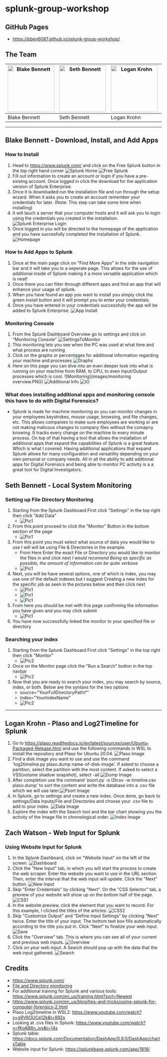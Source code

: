# splunk-group-workshop
## GitHub Pages
- https://bben6087.github.io/splunk-group-workshop/
##  The Team
| <img src="images/54418954.jpg" alt="Blake Bennett" style="width: 150px; height: 150px;"> | <img src="images/me.png" alt="Seth Bennett" style="width: 150px; height: 150px;"> |<img src="images/Logan.JPG" alt="Logan Krohn" style="width: 150px; height: 150px;"> | <img src="images/zach.PNG" alt="Zach Watson" style="width: 150px; height: 150px;"> |
|------------------------------------------------------------------------------------------|-----------------------------------------------------------------------------------|-----------------------------------------------------------------------|---------------------------------------------------------------------|
| Blake Bennett | Seth Bennett | Logan Krohn | Zach Watson |

---

## Blake Bennett - Download, Install, and Add Apps
### How to Install
1. Head to https://www.splunk.com/ and click on the Free Splunk button in the top right hand corner ![Splunk Home](images/product_image.PNG) ![Free Splunk](images/free_splunk.PNG)
2. Fill out information to create an account or login if you have a pre-existng account. Once logged in click the download for the application version of Splunk Enterprise.
3. Once it is downloaded run the installation file and run through the setup wizard. When it asks you to create an account remember your credentials for later. (Note: This step can take some time when installing)
4. It will lauch a server that your computer hosts and it will ask you to login using the credentials you created in the installation. ![Splunk Enterprise Login](images/login.PNG)
5. Once logged in you will be directed to the homepage of the application and you have succesfully completed the installation of Splunk. ![Homepage](images/homepage.PNG)
### How to Add Apps to Splunk
1. Once at the main page click on "Find More Apps" in the side navigation bar and it will take you to a seperate page. This allows for the use of additional inside of Splunk making it a more versatile application which is neat!
2. Once there you can filter through different apps and find an app that will enhance your usage of splunk.
3. When you have found an app you want to install you simply click the green install button and it will prompt you to enter your credentials.
4. Once you have entered in your credentials successfully the app will be added to Splunk Enterprise. ![App Install](images/app_install.PNG)
### Monitoring Console
1. From the Splunk Dashboard Overview go to settings and click on "Monitoring Console"
![SettingsToMonitor](images/settings.PNG)
2. This monitoring lets you see when the PC was used at what time and what process are running
3. Click on the graphs or percentages for additional information regarding your machine and processes
![Graphs](images/graph.PNG)
4. Here on this page you can dive into an even deeper look into what is running on your machine from RAM, to CPU, to even Input/Output processes which is cool.
![Monitoring](images/monitoring overview.PNG)
![Additional Info](images/additionalinformation.PNG)
![IO](images/IO.PNG)
### What does installing additional apps and monitoring console this have to do with Digital Forensics?
- Splunk is made for machine monitoring so you can monitor changes in your employees keystrokes, mouse usage, browsing, and file changes, etc. This allows companies to make sure employees are working or are not making malicous changes to company files without the comapny knowing. It tracks every change on the machine to every minute process. On top of that having a tool that allows the installation of additional apps that expand the capabilities of Splunk is a great feature. Which is what I covered. Having additional applications that expand Splunk allows for many configuration and versatility depending on your own personal or company needs. All in all the ability to add addtional apps for Digital Forensics and being able to monitor PC activity is a a great tool for Digital Investigators.
## Seth Bennett - Local System Monitoring
### Setting up File Directory Monitoring
1. Starting from the Splunk Dashboard First click "Settings" in the top right then click "Add Data"
    - ![Pic1](images/Seth_Bennett/DataInput1.png)
2. From this point proceed to click the "Monitor" Button in the bottom section of the page
    - ![Pic1](images/Seth_Bennett/DataInput2.png)
3. From this point you must select what source of data you would like to use I will will be using File & Directories in the example.
    - From Here Enter the exact File or Directory you would  like to monitor the files in and click next
    *I would recomend Being as specific as possible, the amount of information can be quite verbose*
    - ![Pic1](images/Seth_Bennett/DataInput3.png)
4.  Next, you will be have several options, one of which is index, you may use one of the default indexes but I suggest Creating a new index for the specific job as seen in the pictures below and then click next
    - ![Pic1](images/Seth_Bennett/DataInput4.png)
    - ![Pic1](images/Seth_Bennett/DataInput5.png)
    - ![Pic1](images/Seth_Bennett/DataInput6.png)
5. From here you should be met with this page confirming the information you have given and you may click submit
    - ![Pic1](images/Seth_Bennett/DataInput7.png)
6. You have now successfully linked the monitor to your specified file or directory
### Searching your index
1. Starting from the Splunk Dashboard First click "Settings" in the top right then click "Monitor"
    - ![Pic2](images/Seth_Bennett/SearchIndex1.png)
2. Once on the Monitor page click the "Run a Search" button in the top navbar
    - ![Pic2](images/Seth_Bennett/SearchIndex2.png)
3. Now that you are ready to search your index, you may search by source, index, or both. Below are the syntaxs for the two options
    - source="YourFullDirectoryPath\\*"
    - index="YourIndexName"
    - ![Pic2](images/Seth_Bennett/SearchIndex3.png)
---

## Logan Krohn - Plaso and Log2Timeline for Splunk
1. Go to https://plaso.readthedocs.io/en/latest/sources/user/Ubuntu-Packaged-Release.html and use the following commands in WSL to install the repository and Plaso for Ubuntu 20.04. ![Plaso Image](images/Plaso.png)
2. Find a disk image you want to use and use the command 'log2timeline.py plaso.dump name-of-disk-image'. If asked to choose a partition, select the partition with the most content. If asked to select a VSS(volume shadow snapshot), select -all.![Dump Image](images/Dump.png)
4. After completion use the command 'psort.py -o l2tcsv -w timeline.csv plaso.dump' to sort the content and write the database into a .csv file which we will use later.![Psort Image](images/Psort.png)
5. In Splunk, go to settings and create a new index. Once done, go back to settings/Data Inputs/File and Directories and choose your .csv file to add to your index. ![Data Image](images/Data.png)
7. Explore the index with the Search tool and the bar chart showing you the activity of the Image file in chronological order. ![Index Image](images/Index.png)
 
## Zach Watson - Web Input for Splunk
### Using Website Input for Splunk

1. In the Splunk Dashboard, click on "Website Input" on the left of the screen. ![Dashboard](images/1.png)
2. Click the "New Input" tab, in which you will start the process to create the web scraper. Enter the website you want to use in the URL section. Then, enter the interval that the web input will update. Click the "Next" button. ![New Input](images/2.png)
3. Skip "Enter Credentials" by clicking "Next". On the "CSS Selector" tab, a preview of your website will show up on the bottom half of the page. ![CSS1](images/3.png)
4. In the website preview, click the element that you want to record. For this example, I clicked the titles of the articles. ![CSS2](images/4.png)
5. Skip "Customize Output" and "Define Input Settings" by clicking "Next" twice. Enter the title of your input. The bottom text box fills automatically according to the title you put in. Click "Next" to finalize your web input. ![Save](images/5.png)
6. Click the "Overview" tab. This is where you can see all of your current and previous web inputs. ![Overview](images/6.png)
7. Click on your web input. A Search should pop up with the data that the web input gathered. ![Search](images/7.png)

## Credits
- https://www.splunk.com/
- [File and Directory monitoring](https://docs.splunk.com/Documentation/Splunk/8.2.2/Data/MonitorfilesanddirectorieswithSplunkWeb)
- For additional training for Splunk and various tools: https://www.splunk.com/en_us/training.html?sort=Newest
- https://www.splunk.com/en_us/blog/tips-and-tricks/using-splunk-for-computer-forensics-2.html
- Plaso Log2timeline in WSL2: https://www.youtube.com/watch?v=g9V6OUCe12k&t=892s
- Looking at .cvs files in Splunk: https://www.youtube.com/watch?v=fKoAB6n_ivs&t=14s
- Splunk table: https://docs.splunk.com/Documentation/DashApp/0.9.0/DashApp/chartsTable
- Website input for Splunk: https://splunkbase.splunk.com/app/1818/
